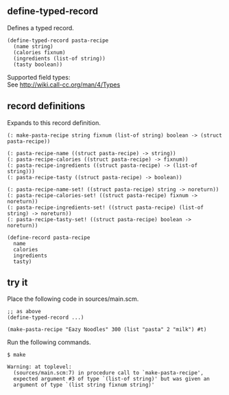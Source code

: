 define-typed-record
-------------------
Defines a typed record.

    (define-typed-record pasta-recipe
      (name string)
      (calories fixnum)
      (ingredients (list-of string))
      (tasty boolean))

Supported field types:  
See http://wiki.call-cc.org/man/4/Types

record definitions
------------------
Expands to this record definition.

    (: make-pasta-recipe string fixnum (list-of string) boolean -> (struct pasta-recipe))

    (: pasta-recipe-name ((struct pasta-recipe) -> string))
    (: pasta-recipe-calories ((struct pasta-recipe) -> fixnum))
    (: pasta-recipe-ingredients ((struct pasta-recipe) -> (list-of string)))
    (: pasta-recipe-tasty ((struct pasta-recipe) -> boolean))

    (: pasta-recipe-name-set! ((struct pasta-recipe) string -> noreturn))
    (: pasta-recipe-calories-set! ((struct pasta-recipe) fixnum -> noreturn))
    (: pasta-recipe-ingredients-set! ((struct pasta-recipe) (list-of string) -> noreturn))
    (: pasta-recipe-tasty-set! ((struct pasta-recipe) boolean -> noreturn))

    (define-record pasta-recipe
      name
      calories
      ingredients
      tasty)

try it
------
Place the following code in sources/main.scm.

    ;; as above
    (define-typed-record ...)

    (make-pasta-recipe "Eazy Noodles" 300 (list "pasta" 2 "milk") #t)

Run the following commands.

    $ make

    Warning: at toplevel:
      (sources/main.scm:7) in procedure call to `make-pasta-recipe',
      expected argument #3 of type `(list-of string)' but was given an
      argument of type `(list string fixnum string)'
